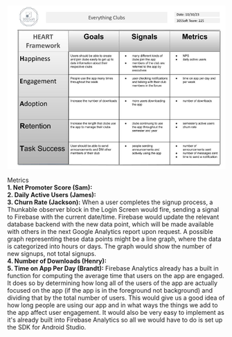 ![HEART Framework](https://github.com/BrandtOgden/CSC305Team225/blob/e0cef99368e84f92abbd12c116b0d24f6afde9ef/src/HEART%20Framework.jpg)

Metrics   
**1. Net Promoter Score (Sam):**   
**2. Daily Active Users (James):**    
**3. Churn Rate (Jackson):** When a user completes the signup process, a Thunkable observer block in the Login Screen would fire, sending a signal to Firebase with the current date/time. Firebase would update the relevant database backend with the new data point, which will be made available with others in the next Google Analytics report upon request. A possible graph representing these data points might be a line graph, where the data is categorized into hours or days. The graph would show the number of new signups, not total signups.  
**4. Number of Downloads (Henry):**  
**5. Time on App Per Day (Brandt):** Firebase Analytics already has a built in function for computing the average time that users on the app are engaged. It does so by determining how long all of the users of the app are actually focused on the app (if the app is in the foreground not background) and dividing that by the total number of users. This would give us a good idea of how long people are using our app and in what ways the things we add to the app affect user engagement. It would also be very easy to implement as it's already built into Firebase Analytics so all we would have to do is set up the SDK for Android Studio.  

